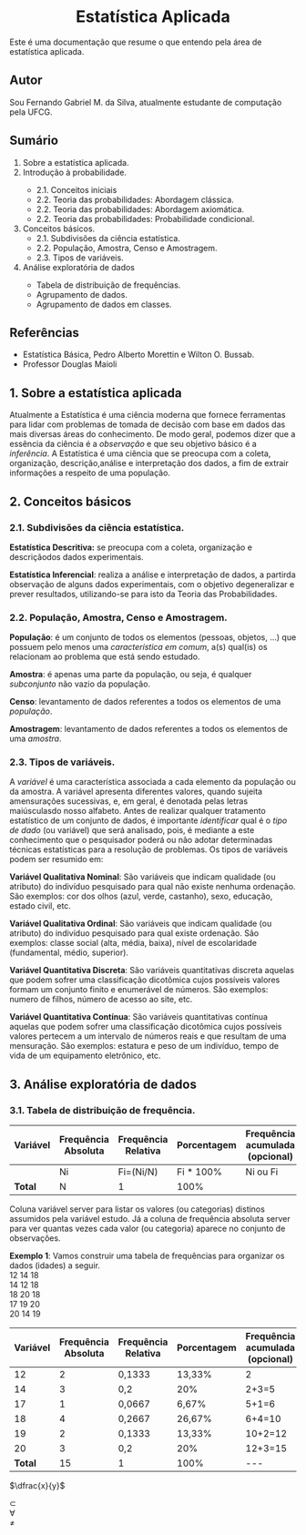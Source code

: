 
<h1 align="center"> Estatística Aplicada </h1> 

Este é uma documentação que resume o que entendo pela área de estatística aplicada.

## Autor

Sou Fernando Gabriel M. da Silva, atualmente estudante de computação pela UFCG.

## Sumário

<ol>
    <li> Sobre a estatística aplicada.</li>
    <li> Introdução à probabilidade.</li>
        <ul>
            <li>2.1. Conceitos iniciais </li>
            <li>2.2. Teoria das probabilidades: Abordagem clássica. </li>
            <li>2.2. Teoria das probabilidades: Abordagem axiomática. </li>
            <li>2.2. Teoria das probabilidades: Probabilidade condicional. </li>
        </ul>
    <li> Conceitos básicos.
        <ul>
            <li> 2.1. Subdivisões da ciência estatística.</li>
            <li> 2.2. População, Amostra, Censo e Amostragem.</li>
            <li> 2.3. Tipos de variáveis.</li>
        </ul>
    </li>
    <li> Análise exploratória de dados</li>
         <ul>
            <li>Tabela de distribuição de frequências.</li>
            <li> Agrupamento de dados.</li>
            <li> Agrupamento de dados em classes.</li>
        </ul>
</ol>

## Referências

* Estatística Básica, Pedro Alberto Morettin e Wilton O. Bussab.
* Professor Douglas Maioli

## 1. Sobre a estatística aplicada

Atualmente a Estatística é uma ciência moderna que fornece ferramentas para lidar com problemas de tomada de decisão com base em dados das mais diversas áreas do conhecimento. De modo geral, podemos dizer que a essência da ciência é a _observação_ e que seu objetivo básico é a _inferência_. A Estatística é uma ciência que se preocupa com a coleta, organização, descrição,análise e interpretação dos dados, a fim de extrair informações a respeito de uma população.



## 2. Conceitos básicos

### 2.1. Subdivisões da ciência estatística.

**Estatística Descritiva:** se preocupa com a coleta, organização e descriçãodos dados experimentais.

**Estatística Inferencial**: realiza a análise e interpretação de dados, a partirda observação de alguns dados experimentais, com o objetivo degeneralizar e prever resultados, utilizando-se para isto da Teoria das Probabilidades.

### 2.2. População, Amostra, Censo e Amostragem.

**População**: é um conjunto de todos os elementos (pessoas, objetos, ...) que possuem pelo menos uma _característica em comum_, a(s) qual(is) os relacionam ao problema que está sendo estudado.

**Amostra**: é apenas uma parte da população, ou seja, é qualquer _subconjunto_ não vazio da população.

**Censo**: levantamento de dados referentes a todos os elementos de uma _população_.

**Amostragem**: levantamento de dados referentes a todos os elementos de uma _amostra_.

### 2.3. Tipos de variáveis.

A _variável_ é uma característica associada a cada elemento da população ou da amostra. A variável apresenta diferentes valores, quando sujeita amensurações sucessivas, e, em geral, é denotada pelas letras maiúsculasdo nosso alfabeto. Antes de realizar qualquer tratamento estatístico de um conjunto de dados, é importante _identificar_ qual é o _tipo de dado_ (ou variável) que será analisado, pois, é mediante a este conhecimento que o pesquisador poderá ou não adotar determinadas técnicas estatísticas para a resolução de problemas. Os tipos de variáveis podem ser resumido em:


**Variável Qualitativa Nominal**: São variáveis que indicam qualidade (ou atributo) do indivíduo pesquisado para qual não existe nenhuma ordenação. São exemplos: cor dos olhos (azul, verde, castanho), sexo, educação, estado civil, etc.

**Variável Qualitativa Ordinal**: São variáveis que indicam qualidade (ou atributo) do indivíduo pesquisado para qual existe ordenação. São exemplos: classe social (alta, média, baixa), nível de escolaridade (fundamental, médio, superior).

**Variável Quantitativa Discreta**: São variáveis quantitativas discreta aquelas que podem sofrer uma classificação dicotômica cujos possíveis valores formam um conjunto finito e enumerável de números. São exemplos: numero de filhos, número de acesso ao site, etc.

**Variável Quantitativa Contínua**: São variáveis quantitativas contínua aquelas que podem sofrer uma classificação dicotômica cujos possíveis valores pertecem a um intervalo de números reais e que resultam de uma mensuração. São exemplos: estatura e peso de um indivíduo, tempo de vida de um equipamento eletrônico, etc.


## 3. Análise exploratória de dados


### 3.1. Tabela de distribuição de frequência.

| Variável  |  Frequência Absoluta |  Frequência Relativa | Porcentagem | Frequência acumulada (opcional) | 
|---|---|---|---|---|
|   |  Ni |   Fi=(Ni/N) | Fi * 100% | Ni ou Fi|
| **Total**  |  N |  1 | 100% | |

Coluna variável server para listar os valores (ou categorias) distinos assumidos pela variável estudo. Já a coluna de frequência absoluta server para ver quantas vezes cada valor (ou categoria) aparece no conjunto de observações. 



**Exemplo 1**: Vamos construir uma tabela de frequências para organizar os dados (idades) a seguir.<br/>
12 14 18 <br/>
14 12 18 <br/>
18 20 18 <br/>
17 19 20 <br/>
20 14 19 <br/>

| Variável  |  Frequência Absoluta |  Frequência Relativa | Porcentagem | Frequência acumulada (opcional) | 
|---|---|---|---|---|
| 12 | 2 | 0,1333  | 13,33% | 2      |
| 14 | 3 | 0,2     | 20%    | 2+3=5  |
| 17 | 1 | 0,0667  | 6,67%  | 5+1=6  |
| 18 | 4 | 0,2667  | 26,67% | 6+4=10 |
| 19 | 2 | 0,1333  | 13,33% | 10+2=12|
| 20 | 3 | 0,2     | 20%    | 12+3=15|
| **Total**  |  15 |  1 | 100% | --- |






$\dfrac{x}{y}$

$\subset$	
$\forall$	
$\neq$

